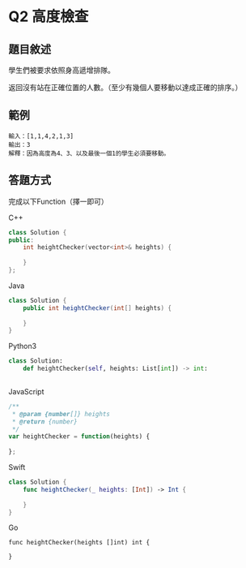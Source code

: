 # Q2 高度檢查

## 題目敘述

學生們被要求依照身高遞增排隊。

返回沒有站在正確位置的人數。（至少有幾個人要移動以達成正確的排序。）

## 範例

```
輸入：[1,1,4,2,1,3]
輸出：3
解釋：因為高度為4、3、以及最後一個1的學生必須要移動。
```

## 答題方式

完成以下Function（擇一即可）

C++
```c++
class Solution {
public:
    int heightChecker(vector<int>& heights) {
    
    }
};
```

Java
```java
class Solution {
    public int heightChecker(int[] heights) {
        
    }
}
```

Python3
```python
class Solution:
    def heightChecker(self, heights: List[int]) -> int:
        
```

JavaScript
```javascript
/**
 * @param {number[]} heights
 * @return {number}
 */
var heightChecker = function(heights) {
    
};
```

Swift
```swift
class Solution {
    func heightChecker(_ heights: [Int]) -> Int {
        
    }
}
```

Go
```golang
func heightChecker(heights []int) int {
    
}
```